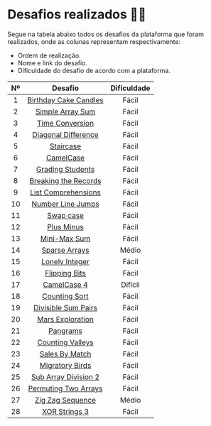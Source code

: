 # Desafios realizados :technologist:

Segue na tabela abaixo todos os desafios da plataforma que foram realizados, onde as colunas representam respectivamente:

- Ordem de realização.
- Nome e link do desafio.
- Dificuldade do desafio de acordo com a plataforma.

| Nº  |                                                      Desafio                                                       | Dificuldade |
| :-: | :----------------------------------------------------------------------------------------------------------------: | :---------: |
|  1  |            [Birthday Cake Candles](https://www.hackerrank.com/challenges/birthday-cake-candles/problem)            |    Fácil    |
|  2  |                 [Simple Array Sum](https://www.hackerrank.com/challenges/simple-array-sum/problem)                 |    Fácil    |
|  3  |                  [Time Conversion](https://www.hackerrank.com/challenges/time-conversion/problem)                  |    Fácil    |
|  4  |              [Diagonal Difference](https://www.hackerrank.com/challenges/diagonal-difference/problem)              |    Fácil    |
|  5  |                        [Staircase](https://www.hackerrank.com/challenges/staircase/problem)                        |    Fácil    |
|  6  |                        [CamelCase](https://www.hackerrank.com/challenges/camelcase/problem)                        |    Fácil    |
|  7  |                     [Grading Students](https://www.hackerrank.com/challenges/grading/problem)                      |    Fácil    |
|  8  |       [Breaking the Records](https://www.hackerrank.com/challenges/breaking-best-and-worst-records/problem)        |    Fácil    |
|  9  |              [List Comprehensions](https://www.hackerrank.com/challenges/list-comprehensions/problem)              |    Fácil    |
| 10  |                    [Number Line Jumps](https://www.hackerrank.com/challenges/kangaroo/problem)                     |    Fácil    |
| 11  |                        [Swap case](https://www.hackerrank.com/challenges/swap-case/problem)                        |    Fácil    |
| 12  |         [Plus Minus](https://www.hackerrank.com/challenges/three-month-preparation-kit-plus-minus/problem)         |    Fácil    |
| 13  |                     [Mini-Max Sum](https://www.hackerrank.com/challenges/mini-max-sum/problem)                     |    Fácil    |
| 14  |                    [Sparse Arrays](https://www.hackerrank.com/challenges/sparse-arrays/problem)                    |    Médio    |
| 15  |     [Lonely Integer](https://www.hackerrank.com/challenges/three-month-preparation-kit-lonely-integer/problem)     |    Fácil    |
| 16  |                    [Flipping Bits](https://www.hackerrank.com/challenges/flipping-bits/problem)                    |    Fácil    |
| 17  |        [CamelCase 4](https://www.hackerrank.com/challenges/three-month-preparation-kit-camel-case/problem)         |   Difícil   |
| 18  |                    [Counting Sort](https://www.hackerrank.com/challenges/countingsort1/problem)                    |    Fácil    |
| 19  |              [Divisible Sum Pairs](https://www.hackerrank.com/challenges/divisible-sum-pairs/problem)              |    Fácil    |
| 20  |                 [Mars Exploration](https://www.hackerrank.com/challenges/mars-exploration/problem)                 |    Fácil    |
| 21  |                         [Pangrams](https://www.hackerrank.com/challenges/pangrams/problem)                         |    Fácil    |
| 22  |                 [Counting Valleys](https://www.hackerrank.com/challenges/counting-valleys/problem)                 |    Fácil    |
| 23  |                   [Sales By Match](https://www.hackerrank.com/challenges/sock-merchant/problem)                    |    Fácil    |
| 24  |                  [Migratory Birds](https://www.hackerrank.com/challenges/migratory-birds/problem)                  |    Fácil    |
| 25  | [Sub Array Division 2](https://www.hackerrank.com/challenges/three-month-preparation-kit-the-birthday-bar/problem) |    Fácil    |
| 26  |                  [Permuting Two Arrays](https://www.hackerrank.com/challenges/two-arrays/problem)                  |    Fácil    |
| 27  |    [Zig Zag Sequence](https://www.hackerrank.com/challenges/one-week-preparation-kit-zig-zag-sequence/problem)     |    Médio    |
| 28  |       [XOR Strings 3](https://www.hackerrank.com/challenges/three-month-preparation-kit-strings-xor/problem)       |    Fácil    |
